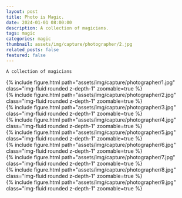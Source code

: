 ```yaml
---
layout: post
title: Photo is Magic. 
date: 2024-01-01 08:00:00
description: A collection of magicians.
tags: magic
categories: magic 
thumbnail: assets/img/capture/photographer/2.jpg
related_posts: false
featured: false 
---
```

<!-- 「Photo is Magic」<br/>&emsp;A collection of magicians. -->
    A collection of magicians
<div class="row mt-3">
    <div class="col-sm mt-3 mt-md-0">
        {% include figure.html path="assets/img/capture/photographer/1.jpg" class="img-fluid rounded z-depth-1" zoomable=true %}
    </div>
    <div class="col-sm mt-3 mt-md-0">
        {% include figure.html path="assets/img/capture/photographer/2.jpg" class="img-fluid rounded z-depth-1" zoomable=true %}
    </div>
    <div class="col-sm mt-3 mt-md-0">
        {% include figure.html path="assets/img/capture/photographer/3.jpg" class="img-fluid rounded z-depth-1" zoomable=true %}
    </div>
</div>
<!-- <div class="caption">
    A simple, elegant caption looks good between image rows, after each row, or doesn't have to be there at all.
</div> -->


<div class="row mt-3">
    <div class="col-sm mt-3 mt-md-0">
        {% include figure.html path="assets/img/capture/photographer/4.jpg" class="img-fluid rounded z-depth-1" zoomable=true %}
    </div>
    <div class="col-sm mt-3 mt-md-0">
        {% include figure.html path="assets/img/capture/photographer/5.jpg" class="img-fluid rounded z-depth-1" zoomable=true %}
    </div>
    <div class="col-sm mt-3 mt-md-0">
        {% include figure.html path="assets/img/capture/photographer/6.jpg" class="img-fluid rounded z-depth-1" zoomable=true %}
    </div>
</div>


<div class="row mt-3">
    <div class="col-sm mt-3 mt-md-0">
        {% include figure.html path="assets/img/capture/photographer/7.jpg" class="img-fluid rounded z-depth-1" zoomable=true %}
    </div>
    <div class="col-sm mt-3 mt-md-0">
        {% include figure.html path="assets/img/capture/photographer/8.jpg" class="img-fluid rounded z-depth-1" zoomable=true %}
    </div>
    <div class="col-sm mt-3 mt-md-0">
        {% include figure.html path="assets/img/capture/photographer/9.jpg" class="img-fluid rounded z-depth-1" zoomable=true %}
    </div>
</div>
